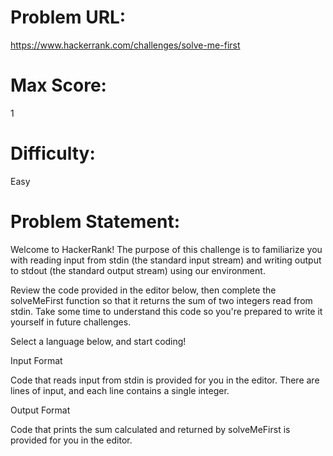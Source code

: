# Problem URL:
https://www.hackerrank.com/challenges/solve-me-first

# Max Score:
1

# Difficulty:
Easy

# Problem Statement:
Welcome to HackerRank! The purpose of this challenge is to familiarize you with reading input from stdin (the standard input stream) and writing output to stdout (the standard output stream) using our environment.

Review the code provided in the editor below, then complete the solveMeFirst function so that it returns the sum of two integers read from stdin. Take some time to understand this code so you're prepared to write it yourself in future challenges.

Select a language below, and start coding!

Input Format

Code that reads input from stdin is provided for you in the editor. There are  lines of input, and each line contains a single integer.

Output Format

Code that prints the sum calculated and returned by solveMeFirst is provided for you in the editor.
